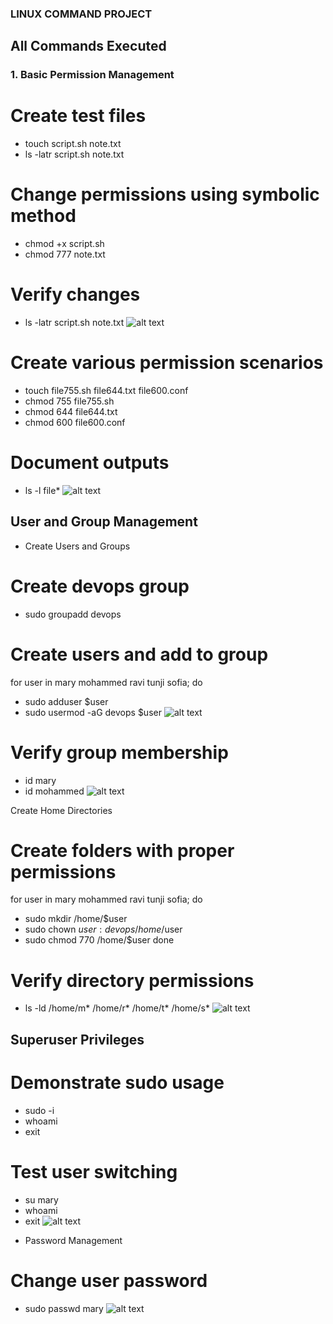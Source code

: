 ### LINUX COMMAND PROJECT

## All Commands Executed

### 1. Basic Permission Management

# Create test files
- touch script.sh note.txt
- ls -latr script.sh note.txt 


# Change permissions using symbolic method
- chmod +x script.sh
- chmod 777 note.txt

# Verify changes
- ls -latr script.sh note.txt
![alt text](TOUCH.png)

# Create various permission scenarios
- touch file755.sh file644.txt file600.conf
- chmod 755 file755.sh
- chmod 644 file644.txt
- chmod 600 file600.conf

# Document outputs
- ls -l file* 
![alt text](PERM.png)



##  User and Group Management
* Create Users and Groups

# Create devops group
- sudo groupadd devops

# Create users and add to group
for user in mary mohammed ravi tunji sofia; do
 - sudo adduser $user
 - sudo usermod -aG devops $user
  ![alt text](USER1.png)



# Verify group membership
- id mary 
- id mohammed
![alt text](<Screenshot 2025-06-20 134438.png>)

Create Home Directories

# Create folders with proper permissions
for user in mary mohammed ravi tunji sofia; do
  - sudo mkdir /home/$user
  - sudo chown $user:devops /home/$user
  - sudo chmod 770 /home/$user
done


# Verify directory permissions
- ls -ld /home/m* /home/r* /home/t* /home/s*
![alt text](FOL.png)

## Superuser Privileges

# Demonstrate sudo usage
- sudo -i
- whoami
- exit

# Test user switching
- su mary
- whoami
- exit
![alt text](WHO.png)

* Password Management

# Change user password
- sudo passwd mary
![alt text](SWIT.png)



